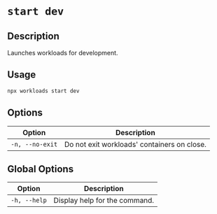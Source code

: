 # `start dev`

## Description

Launches workloads for development.

## Usage

```bash
npx workloads start dev
```

## Options

| Option                   | Description                                  |
| -------------------------| -------------------------------------------- |
| `-n, --no-exit`          | Do not exit workloads' containers on close.  |

## Global Options

| Option                   | Description                   |
| -------------------------| ----------------------------- |
| `-h, --help`             | Display help for the command. |
